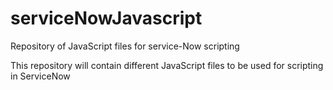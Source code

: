 # serviceNowJavascript
Repository of JavaScript files for service-Now scripting

This repository will contain different JavaScript files to be used for scripting in ServiceNow
